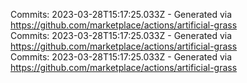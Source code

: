 Commits: 2023-03-28T15:17:25.033Z - Generated via https://github.com/marketplace/actions/artificial-grass
<br>
Commits: 2023-03-28T15:17:25.033Z - Generated via https://github.com/marketplace/actions/artificial-grass
<br>
Commits: 2023-03-28T15:17:25.033Z - Generated via https://github.com/marketplace/actions/artificial-grass
<br>
